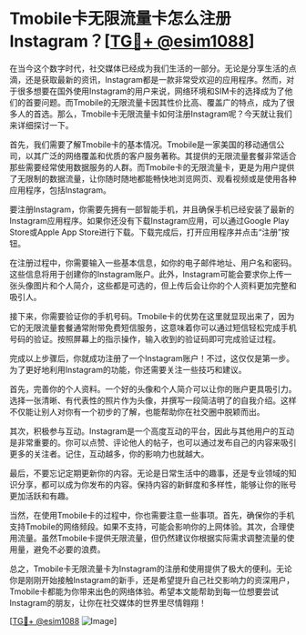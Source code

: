 # Tmobile卡无限流量卡怎么注册Instagram？[[TG💪+ @esim1088](https://t.me/s/esim1088)]

在当今这个数字时代，社交媒体已经成为我们生活的一部分。无论是分享生活的点滴，还是获取最新的资讯，Instagram都是一款非常受欢迎的应用程序。然而，对于很多想要在国外使用Instagram的用户来说，网络环境和SIM卡的选择成为了他们的首要问题。而Tmobile的无限流量卡因其性价比高、覆盖广的特点，成为了很多人的首选。那么，Tmobile卡无限流量卡如何注册Instagram呢？今天就让我们来详细探讨一下。

首先，我们需要了解Tmobile卡的基本情况。Tmobile是一家美国的移动通信公司，以其广泛的网络覆盖和优质的客户服务著称。其提供的无限流量套餐非常适合那些需要经常使用数据服务的人群。而Tmobile卡的无限流量卡，更是为用户提供了无限制的数据流量，让你随时随地都能畅快地浏览网页、观看视频或是使用各种应用程序，包括Instagram。

要注册Instagram，你需要先拥有一部智能手机，并且确保手机已经安装了最新的Instagram应用程序。如果你还没有下载Instagram应用，可以通过Google Play Store或Apple App Store进行下载。下载完成后，打开应用程序并点击“注册”按钮。

在注册过程中，你需要输入一些基本信息，如你的电子邮件地址、用户名和密码。这些信息将用于创建你的Instagram账户。此外，Instagram可能会要求你上传一张头像图片和个人简介，这些都是可选的，但上传后会让你的个人资料更加完整和吸引人。

接下来，你需要验证你的手机号码。Tmobile卡的优势在这里就显现出来了，因为它的无限流量套餐通常附带免费短信服务，这意味着你可以通过短信轻松完成手机号码的验证。按照屏幕上的指示操作，输入收到的验证码即可完成验证过程。

完成以上步骤后，你就成功注册了一个Instagram账户！不过，这仅仅是第一步。为了更好地利用Instagram的功能，你还需要关注一些技巧和建议。

首先，完善你的个人资料。一个好的头像和个人简介可以让你的账户更具吸引力。选择一张清晰、有代表性的照片作为头像，并撰写一段简洁明了的自我介绍。这样不仅能让别人对你有一个初步的了解，也能帮助你在社交圈中脱颖而出。

其次，积极参与互动。Instagram是一个高度互动的平台，因此与其他用户的互动是非常重要的。你可以点赞、评论他人的帖子，也可以通过发布自己的内容来吸引更多的关注者。记住，互动越多，你的影响力也就越大。

最后，不要忘记定期更新你的内容。无论是日常生活中的趣事，还是专业领域的知识分享，都可以成为你发布的内容。保持内容的新鲜度和多样性，能够让你的账号更加活跃和有趣。

当然，在使用Tmobile卡的过程中，你也需要注意一些事项。首先，确保你的手机支持Tmobile的网络频段。如果不支持，可能会影响你的上网体验。其次，合理使用流量。虽然Tmobile卡提供无限流量，但仍然建议你根据实际需求调整流量的使用量，避免不必要的浪费。

总之，Tmobile卡无限流量卡为Instagram的注册和使用提供了极大的便利。无论你是刚刚开始接触Instagram的新手，还是希望提升自己社交影响力的资深用户，Tmobile卡都能为你带来出色的网络体验。希望本文能帮助到每一位想要尝试Instagram的朋友，让你在社交媒体的世界里尽情翱翔！

[[TG💪+ @esim1088](https://t.me/s/esim1088) ![Image](https://i.postimg.cc/4NQfJmqS/Snipaste-2025-05-13-00-14-12.png)]